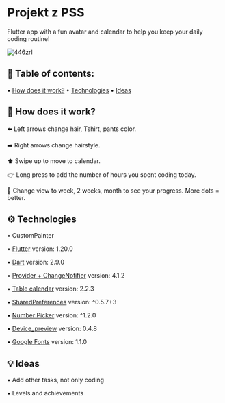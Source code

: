 
# Projekt z PSS

Flutter app with a fun avatar and calendar to help you keep your daily coding routine!

![446zrl](https://user-images.githubusercontent.com/64398325/83942454-be4f9700-a7f3-11ea-8d06-c5069712cf87.gif)

## 📖 Table of contents:
  • [How does it work?](#How-does-it-work?)
  • [Technologies](#Technologies)
  • [Ideas](#Ideas)

## 🧐 How does it work?

⬅️ Left arrows change hair, Tshirt, pants color.

➡️ Right arrows change hairstyle.

⬆️ Swipe up to move to calendar.

👉 Long press to add the number of hours you spent coding today.
  
📅 Change view to week, 2 weeks, month to see your progress. More dots = better. 

## ⚙️ Technologies 
  • CustomPainter 
  
  • [Flutter](https://flutter.dev/) version: 1.20.0
  
  • [Dart](https://dart.dev/) version: 2.9.0
  
  • [Provider + ChangeNotifier](https://pub.dev/packages/provider) version: 4.1.2
  
  • [Table calendar](https://pub.dev/packages/table_calendar) version: 2.2.3
  
  • [SharedPreferences](https://pub.dev/packages/shared_preferences) version: ^0.5.7+3
  
  • [Number Picker](https://pub.dev/packages/numberpicker) version: ^1.2.0
  
  • [Device_preview](https://pub.dev/packages/device_preview) version: 0.4.8
  
  • [Google Fonts](https://pub.dev/packages/google_fonts) version: 1.1.0

 ## 💡 Ideas
  • Add other tasks, not only coding
  
  • Levels and achievements
  
  
